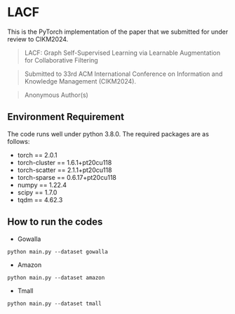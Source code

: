 # LACF
This is the PyTorch implementation of the paper that we submitted for under review to CIKM2024.
>LACF: Graph Self-Supervised Learning via Learnable Augmentation for Collaborative Filtering

>Submitted to 33rd ACM International Conference on Information and Knowledge Management (CIKM2024).

>Anonymous Author(s)

## Environment Requirement

The code runs well under python 3.8.0. The required packages are as follows:
- torch == 2.0.1
- torch-cluster == 1.6.1+pt20cu118
- torch-scatter == 2.1.1+pt20cu118
- torch-sparse == 0.6.17+pt20cu118
- numpy == 1.22.4
- scipy == 1.7.0
- tqdm == 4.62.3

## How to run the codes

* Gowalla
```
python main.py --dataset gowalla 
```

* Amazon
```
python main.py --dataset amazon 
```

* Tmall
```
python main.py --dataset tmall 
```




